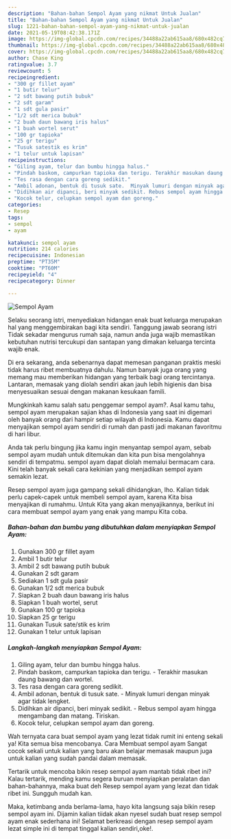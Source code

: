 ```yaml
---
description: "Bahan-bahan Sempol Ayam yang nikmat Untuk Jualan"
title: "Bahan-bahan Sempol Ayam yang nikmat Untuk Jualan"
slug: 1221-bahan-bahan-sempol-ayam-yang-nikmat-untuk-jualan
date: 2021-05-19T08:42:38.171Z
image: https://img-global.cpcdn.com/recipes/34488a22ab615aa8/680x482cq70/sempol-ayam-foto-resep-utama.jpg
thumbnail: https://img-global.cpcdn.com/recipes/34488a22ab615aa8/680x482cq70/sempol-ayam-foto-resep-utama.jpg
cover: https://img-global.cpcdn.com/recipes/34488a22ab615aa8/680x482cq70/sempol-ayam-foto-resep-utama.jpg
author: Chase King
ratingvalue: 3.7
reviewcount: 5
recipeingredient:
- "300 gr fillet ayam"
- "1 butir telur"
- "2 sdt bawang putih bubuk"
- "2 sdt garam"
- "1 sdt gula pasir"
- "1/2 sdt merica bubuk"
- "2 buah daun bawang iris halus"
- "1 buah wortel serut"
- "100 gr tapioka"
- "25 gr terigu"
- "Tusuk satestik es krim"
- "1 telur untuk lapisan"
recipeinstructions:
- "Giling ayam, telur dan bumbu hingga halus."
- "Pindah baskom, campurkan tapioka dan terigu. Terakhir masukan daung bawang dan wortel."
- "Tes rasa dengan cara goreng sedikit."
- "Ambil adonan, bentuk di tusuk sate.  Minyak lumuri dengan minyak agar tidak lengket."
- "Didihkan air dipanci, beri minyak sedikit. Rebus sempol ayam hingga mengambang dan matang. Tiriskan."
- "Kocok telur, celupkan sempol ayam dan goreng."
categories:
- Resep
tags:
- sempol
- ayam

katakunci: sempol ayam 
nutrition: 214 calories
recipecuisine: Indonesian
preptime: "PT35M"
cooktime: "PT60M"
recipeyield: "4"
recipecategory: Dinner

---
```



![Sempol Ayam](https://img-global.cpcdn.com/recipes/34488a22ab615aa8/680x482cq70/sempol-ayam-foto-resep-utama.jpg)

Selaku seorang istri, menyediakan hidangan enak buat keluarga merupakan hal yang menggembirakan bagi kita sendiri. Tanggung jawab seorang istri Tidak sekadar mengurus rumah saja, namun anda juga wajib memastikan kebutuhan nutrisi tercukupi dan santapan yang dimakan keluarga tercinta wajib enak.

Di era  sekarang, anda sebenarnya dapat memesan panganan praktis meski tidak harus ribet membuatnya dahulu. Namun banyak juga orang yang memang mau memberikan hidangan yang terbaik bagi orang tercintanya. Lantaran, memasak yang diolah sendiri akan jauh lebih higienis dan bisa menyesuaikan sesuai dengan makanan kesukaan famili. 



Mungkinkah kamu salah satu penggemar sempol ayam?. Asal kamu tahu, sempol ayam merupakan sajian khas di Indonesia yang saat ini digemari oleh banyak orang dari hampir setiap wilayah di Indonesia. Kamu dapat menyajikan sempol ayam sendiri di rumah dan pasti jadi makanan favoritmu di hari libur.

Anda tak perlu bingung jika kamu ingin menyantap sempol ayam, sebab sempol ayam mudah untuk ditemukan dan kita pun bisa mengolahnya sendiri di tempatmu. sempol ayam dapat diolah memalui bermacam cara. Kini telah banyak sekali cara kekinian yang menjadikan sempol ayam semakin lezat.

Resep sempol ayam juga gampang sekali dihidangkan, lho. Kalian tidak perlu capek-capek untuk membeli sempol ayam, karena Kita bisa menyajikan di rumahmu. Untuk Kita yang akan menyajikannya, berikut ini cara membuat sempol ayam yang enak yang mampu Kita coba.

<!--inarticleads1-->

##### Bahan-bahan dan bumbu yang dibutuhkan dalam menyiapkan Sempol Ayam:

1. Gunakan 300 gr fillet ayam
1. Ambil 1 butir telur
1. Ambil 2 sdt bawang putih bubuk
1. Gunakan 2 sdt garam
1. Sediakan 1 sdt gula pasir
1. Gunakan 1/2 sdt merica bubuk
1. Siapkan 2 buah daun bawang iris halus
1. Siapkan 1 buah wortel, serut
1. Gunakan 100 gr tapioka
1. Siapkan 25 gr terigu
1. Gunakan Tusuk sate/stik es krim
1. Gunakan 1 telur untuk lapisan




<!--inarticleads2-->

##### Langkah-langkah menyiapkan Sempol Ayam:

1. Giling ayam, telur dan bumbu hingga halus.
1. Pindah baskom, campurkan tapioka dan terigu. - Terakhir masukan daung bawang dan wortel.
1. Tes rasa dengan cara goreng sedikit.
1. Ambil adonan, bentuk di tusuk sate.  - Minyak lumuri dengan minyak agar tidak lengket.
1. Didihkan air dipanci, beri minyak sedikit. - Rebus sempol ayam hingga mengambang dan matang. Tiriskan.
1. Kocok telur, celupkan sempol ayam dan goreng.




Wah ternyata cara buat sempol ayam yang lezat tidak rumit ini enteng sekali ya! Kita semua bisa mencobanya. Cara Membuat sempol ayam Sangat cocok sekali untuk kalian yang baru akan belajar memasak maupun juga untuk kalian yang sudah pandai dalam memasak.

Tertarik untuk mencoba bikin resep sempol ayam mantab tidak ribet ini? Kalau tertarik, mending kamu segera buruan menyiapkan peralatan dan bahan-bahannya, maka buat deh Resep sempol ayam yang lezat dan tidak ribet ini. Sungguh mudah kan. 

Maka, ketimbang anda berlama-lama, hayo kita langsung saja bikin resep sempol ayam ini. Dijamin kalian tiidak akan nyesel sudah buat resep sempol ayam enak sederhana ini! Selamat berkreasi dengan resep sempol ayam lezat simple ini di tempat tinggal kalian sendiri,oke!.

